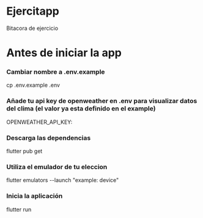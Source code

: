 # Ejercitapp
Bitacora de ejercicio

# Antes de iniciar la app


### Cambiar nombre a .env.example 
cp .env.example .env
### Añade tu api key de openweather en .env para visualizar datos del clima (el valor ya esta definido en el example)
OPENWEATHER_API_KEY:
### Descarga las dependencias
flutter pub get
### Utiliza el emulador de tu eleccion
flutter emulators --launch "example: device"
### Inicia la aplicación
flutter run
